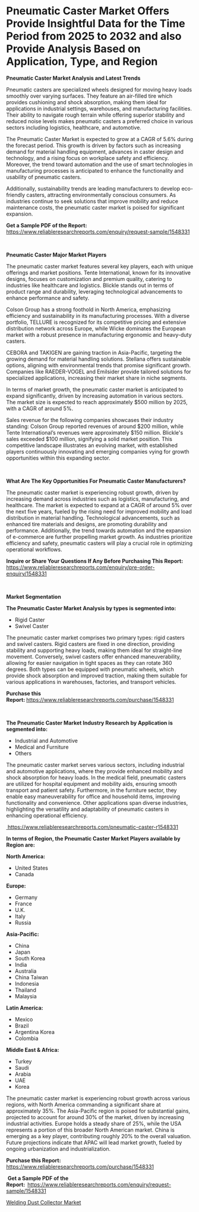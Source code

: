 <p><h1>Pneumatic Caster Market Offers Provide Insightful Data for the Time Period from 2025 to 2032 and also Provide Analysis Based on Application, Type, and Region</h1></p><p><strong>Pneumatic Caster Market Analysis and Latest Trends</strong></p>
<p><p>Pneumatic casters are specialized wheels designed for moving heavy loads smoothly over varying surfaces. They feature an air-filled tire which provides cushioning and shock absorption, making them ideal for applications in industrial settings, warehouses, and manufacturing facilities. Their ability to navigate rough terrain while offering superior stability and reduced noise levels makes pneumatic casters a preferred choice in various sectors including logistics, healthcare, and automotive.</p><p>The Pneumatic Caster Market is expected to grow at a CAGR of 5.6% during the forecast period. This growth is driven by factors such as increasing demand for material handling equipment, advances in caster design and technology, and a rising focus on workplace safety and efficiency. Moreover, the trend toward automation and the use of smart technologies in manufacturing processes is anticipated to enhance the functionality and usability of pneumatic casters. </p><p>Additionally, sustainability trends are leading manufacturers to develop eco-friendly casters, attracting environmentally conscious consumers. As industries continue to seek solutions that improve mobility and reduce maintenance costs, the pneumatic caster market is poised for significant expansion.</p></p>
<p><strong>Get a Sample PDF of the Report:&nbsp;</strong> <a href="https://www.reliableresearchreports.com/enquiry/request-sample/1548331?utm_campaign=2788&utm_medium=2&utm_source=Github&utm_content=ia&utm_term=10042025&utm_id=pneumatic-caster">https://www.reliableresearchreports.com/enquiry/request-sample/1548331</a></p>
<p>&nbsp;</p>
<p><strong>Pneumatic Caster Major Market Players</strong></p>
<p><p>The pneumatic caster market features several key players, each with unique offerings and market positions. Tente International, known for its innovative designs, focuses on customization and premium quality, catering to industries like healthcare and logistics. Blickle stands out in terms of product range and durability, leveraging technological advancements to enhance performance and safety. </p><p>Colson Group has a strong foothold in North America, emphasizing efficiency and sustainability in its manufacturing processes. With a diverse portfolio, TELLURE is recognized for its competitive pricing and extensive distribution network across Europe, while Wicke dominates the European market with a robust presence in manufacturing ergonomic and heavy-duty casters.</p><p>CEBORA and TAKIGEN are gaining traction in Asia-Pacific, targeting the growing demand for material handling solutions. Stellana offers sustainable options, aligning with environmental trends that promise significant growth. Companies like RAEDER-VOGEL and Emilsider provide tailored solutions for specialized applications, increasing their market share in niche segments.</p><p>In terms of market growth, the pneumatic caster market is anticipated to expand significantly, driven by increasing automation in various sectors. The market size is expected to reach approximately $500 million by 2025, with a CAGR of around 5%. </p><p>Sales revenue for the following companies showcases their industry standing: Colson Group reported revenues of around $200 million, while Tente International’s revenues were approximately $150 million. Blickle's sales exceeded $100 million, signifying a solid market position. This competitive landscape illustrates an evolving market, with established players continuously innovating and emerging companies vying for growth opportunities within this expanding sector.</p></p>
<p>&nbsp;</p>
<p><strong>What Are The Key Opportunities For Pneumatic Caster Manufacturers?</strong></p>
<p><p>The pneumatic caster market is experiencing robust growth, driven by increasing demand across industries such as logistics, manufacturing, and healthcare. The market is expected to expand at a CAGR of around 5% over the next five years, fueled by the rising need for improved mobility and load distribution in material handling. Technological advancements, such as enhanced tire materials and designs, are promoting durability and performance. Additionally, the trend towards automation and the expansion of e-commerce are further propelling market growth. As industries prioritize efficiency and safety, pneumatic casters will play a crucial role in optimizing operational workflows.</p></p>
<p><strong>Inquire or Share Your Questions If Any Before Purchasing This Report:</strong> <a href="https://www.reliableresearchreports.com/enquiry/pre-order-enquiry/1548331?utm_campaign=2788&utm_medium=2&utm_source=Github&utm_content=ia&utm_term=10042025&utm_id=pneumatic-caster">https://www.reliableresearchreports.com/enquiry/pre-order-enquiry/1548331</a></p>
<p>&nbsp;</p>
<p><strong>Market Segmentation</strong></p>
<p><strong>The Pneumatic Caster Market Analysis by types is segmented into:</strong></p>
<p><ul><li>Rigid Caster</li><li>Swivel Caster</li></ul></p>
<p><p>The pneumatic caster market comprises two primary types: rigid casters and swivel casters. Rigid casters are fixed in one direction, providing stability and supporting heavy loads, making them ideal for straight-line movement. Conversely, swivel casters offer enhanced maneuverability, allowing for easier navigation in tight spaces as they can rotate 360 degrees. Both types can be equipped with pneumatic wheels, which provide shock absorption and improved traction, making them suitable for various applications in warehouses, factories, and transport vehicles.</p></p>
<p><strong>Purchase this Report:&nbsp;</strong><a href="https://www.reliableresearchreports.com/purchase/1548331?utm_campaign=2788&utm_medium=2&utm_source=Github&utm_content=ia&utm_term=10042025&utm_id=pneumatic-caster">https://www.reliableresearchreports.com/purchase/1548331</a></p>
<p>&nbsp;</p>
<p><strong>The Pneumatic Caster Market Industry Research by Application is segmented into:</strong></p>
<p><ul><li>Industrial and Automotive</li><li>Medical and Furniture</li><li>Others</li></ul></p>
<p><p>The pneumatic caster market serves various sectors, including industrial and automotive applications, where they provide enhanced mobility and shock absorption for heavy loads. In the medical field, pneumatic casters are utilized for hospital equipment and mobility aids, ensuring smooth transport and patient safety. Furthermore, in the furniture sector, they enable easy maneuverability for office and household items, improving functionality and convenience. Other applications span diverse industries, highlighting the versatility and adaptability of pneumatic casters in enhancing operational efficiency.</p></p>
<p><a href="https://www.reliableresearchreports.com/pneumatic-caster-r1548331?utm_campaign=2788&utm_medium=2&utm_source=Github&utm_content=ia&utm_term=10042025&utm_id=pneumatic-caster">&nbsp;https://www.reliableresearchreports.com/pneumatic-caster-r1548331</a></p>
<p><strong>In terms of Region, the Pneumatic Caster Market Players available by Region are:</strong></p>
<p>
    <p> <strong> North America: </strong>
        <ul>
            <li>United States</li>
            <li>Canada</li>
        </ul>
        </p> 
    <p> <strong> Europe: </strong>
        <ul>
            <li>Germany</li>
            <li>France</li>
            <li>U.K.</li>
            <li>Italy</li>
            <li>Russia</li>
        </ul>
        </p> 
    <p> <strong> Asia-Pacific: </strong>
        <ul>
            <li>China</li>
            <li>Japan</li>
            <li>South Korea</li>
            <li>India</li>
            <li>Australia</li>
            <li>China Taiwan</li>
            <li>Indonesia</li>
            <li>Thailand</li>
            <li>Malaysia</li>
        </ul>
        </p> 
    <p> <strong> Latin America: </strong>
        <ul>
            <li>Mexico</li>
            <li>Brazil</li>
            <li>Argentina Korea</li>
            <li>Colombia</li>
        </ul>
        </p> 
    <p> <strong> Middle East & Africa: </strong>
        <ul>
            <li>Turkey</li>
            <li>Saudi</li>
            <li>Arabia</li>
            <li>UAE</li>
            <li>Korea</li>
        </ul>
    </p>
    </p>
<p><p>The pneumatic caster market is experiencing robust growth across various regions, with North America commanding a significant share at approximately 35%. The Asia-Pacific region is poised for substantial gains, projected to account for around 30% of the market, driven by increasing industrial activities. Europe holds a steady share of 25%, while the USA represents a portion of this broader North American market. China is emerging as a key player, contributing roughly 20% to the overall valuation. Future projections indicate that APAC will lead market growth, fueled by ongoing urbanization and industrialization.</p></p>
<p><strong>Purchase this Report: </strong><a href="https://www.reliableresearchreports.com/purchase/1548331?utm_campaign=2788&utm_medium=2&utm_source=Github&utm_content=ia&utm_term=10042025&utm_id=pneumatic-caster">https://www.reliableresearchreports.com/purchase/1548331</a></p>
<p>&nbsp;<strong>Get a Sample PDF of the Report:&nbsp;&nbsp;</strong><a href="https://www.reliableresearchreports.com/enquiry/request-sample/1548331?utm_campaign=2788&utm_medium=2&utm_source=Github&utm_content=ia&utm_term=10042025&utm_id=pneumatic-caster">https://www.reliableresearchreports.com/enquiry/request-sample/1548331</a></p>
<p><strong></strong></p>
<p><p><a href="https://github.com/nacarnzina/Market-Research-Report-List-1/blob/main/welding-dust-collector-market.md?utm_campaign=2788&utm_medium=2&utm_source=Github&utm_content=ia&utm_term=10042025&utm_id=pneumatic-caster">Welding Dust Collector Market</a></p></p>